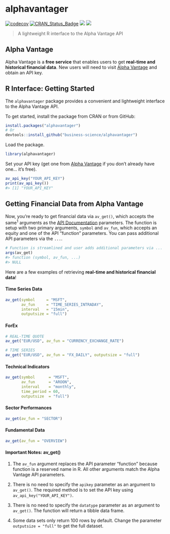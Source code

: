 
<!-- README.md is generated from README.Rmd. Please edit that file -->

# alphavantager

[![codecov](https://codecov.io/gh/business-science/alphavantager/branch/master/graph/badge.svg)](https://app.codecov.io/gh/business-science/alphavantager)
[![CRAN_Status_Badge](http://www.r-pkg.org/badges/version/alphavantager)](https://cran.r-project.org/package=alphavantager)
![](http://cranlogs.r-pkg.org/badges/alphavantager?color=brightgreen)
![](http://cranlogs.r-pkg.org/badges/grand-total/alphavantager?color=brightgreen)

<!-- <img src="tools/logo.png" width="147" height="170" align="right" /> -->

> A lightweight R interface to the Alpha Vantage API

## Alpha Vantage

Alpha Vantage is a **free service** that enables users to get
**real-time and historical financial data**. New users will need to
visit [Alpha Vantage](https://www.alphavantage.co/) and obtain an API
key.

## R Interface: Getting Started

The `alphavantager` package provides a convenient and lightweight
interface to the Alpha Vantage API.

To get started, install the package from CRAN or from GitHub:

``` r
install.packages("alphavantager")
# Or
devtools::install_github("business-science/alphavantager")
```

Load the package.

``` r
library(alphavantager)
```

Set your API key (get one from [Alpha
Vantage](https://www.alphavantage.co/) if you don’t already have one…
it’s free).

``` r
av_api_key("YOUR_API_KEY")
print(av_api_key())
#> [1] "YOUR_API_KEY"
```

## Getting Financial Data from Alpha Vantage

Now, you’re ready to get financial data via `av_get()`, which accepts
the same<sup>1</sup> arguments as the [API
Documentation](https://www.alphavantage.co/documentation/) parameters.
The function is setup with two primary arguments, `symbol` and `av_fun`,
which accepts an equity and one of the API “function” parameters. You
can pass additional API parameters via the `...`.

``` r
# Function is streamlined and user adds additional parameters via ...
args(av_get)
#> function (symbol, av_fun, ...) 
#> NULL
```

Here are a few examples of retrieving **real-time and historical
financial data**!

#### Time Series Data

``` r
av_get(symbol     = "MSFT",
       av_fun     = "TIME_SERIES_INTRADAY",
       interval   = "15min",
       outputsize = "full")
```

#### ForEx

``` r
# REAL-TIME QUOTE
av_get("EUR/USD", av_fun = "CURRENCY_EXCHANGE_RATE")
```

``` r
# TIME SERIES
av_get("EUR/USD", av_fun = "FX_DAILY", outputsize = "full")
```

#### Technical Indicators

``` r
av_get(symbol      = "MSFT",
       av_fun      = "AROON",
       interval    = "monthly",
       time_period = 60,
       outputsize  = "full")
```

#### Sector Performances

``` r
av_get(av_fun = "SECTOR")
```

#### Fundamental Data

``` r
av_get(av_fun = "OVERVIEW")
```

#### Important Notes: av_get()

1.  The `av_fun` argument replaces the API parameter “function” because
    function is a reserved name in R. All other arguments match the
    Alpha Vantage API parameters.

2.  There is no need to specify the `apikey` parameter as an argument to
    `av_get()`. The required method is to set the API key using
    `av_api_key("YOUR_API_KEY")`.

3.  There is no need to specify the `datatype` parameter as an argument
    to `av_get()`. The function will return a tibble data frame.

4.  Some data sets only return 100 rows by default. Change the parameter
    `outputsize = "full"` to get the full dataset.

